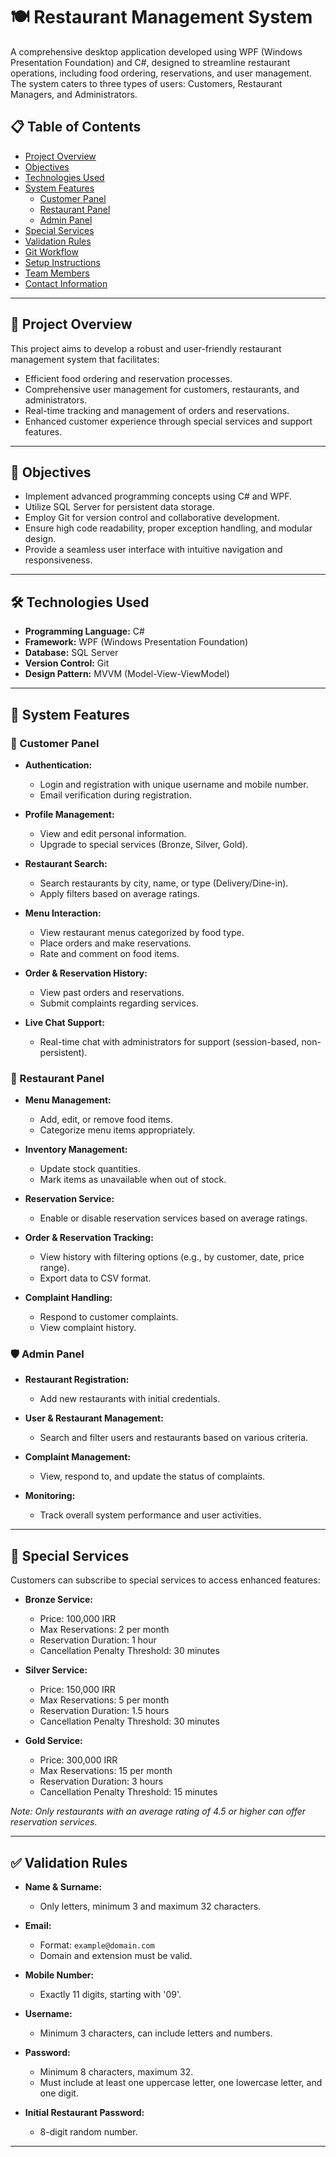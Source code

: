 # 🍽️ Restaurant Management System

A comprehensive desktop application developed using WPF (Windows Presentation Foundation) and C#, designed to streamline restaurant operations, including food ordering, reservations, and user management. The system caters to three types of users: Customers, Restaurant Managers, and Administrators.

## 📋 Table of Contents

- [Project Overview](#project-overview)
- [Objectives](#objectives)
- [Technologies Used](#technologies-used)
- [System Features](#system-features)
  - [Customer Panel](#customer-panel)
  - [Restaurant Panel](#restaurant-panel)
  - [Admin Panel](#admin-panel)
- [Special Services](#special-services)
- [Validation Rules](#validation-rules)
- [Git Workflow](#git-workflow)
- [Setup Instructions](#setup-instructions)
- [Team Members](#team-members)
- [Contact Information](#contact-information)

---

## 📖 Project Overview

This project aims to develop a robust and user-friendly restaurant management system that facilitates:

- Efficient food ordering and reservation processes.
- Comprehensive user management for customers, restaurants, and administrators.
- Real-time tracking and management of orders and reservations.
- Enhanced customer experience through special services and support features.

---

## 🎯 Objectives

- Implement advanced programming concepts using C# and WPF.
- Utilize SQL Server for persistent data storage.
- Employ Git for version control and collaborative development.
- Ensure high code readability, proper exception handling, and modular design.
- Provide a seamless user interface with intuitive navigation and responsiveness.

---

## 🛠️ Technologies Used

- **Programming Language:** C#
- **Framework:** WPF (Windows Presentation Foundation)
- **Database:** SQL Server
- **Version Control:** Git
- **Design Pattern:** MVVM (Model-View-ViewModel)

---

## 🔧 System Features

### 👤 Customer Panel

- **Authentication:**
  - Login and registration with unique username and mobile number.
  - Email verification during registration.

- **Profile Management:**
  - View and edit personal information.
  - Upgrade to special services (Bronze, Silver, Gold).

- **Restaurant Search:**
  - Search restaurants by city, name, or type (Delivery/Dine-in).
  - Apply filters based on average ratings.

- **Menu Interaction:**
  - View restaurant menus categorized by food type.
  - Place orders and make reservations.
  - Rate and comment on food items.

- **Order & Reservation History:**
  - View past orders and reservations.
  - Submit complaints regarding services.

- **Live Chat Support:**
  - Real-time chat with administrators for support (session-based, non-persistent).

### 🏢 Restaurant Panel

- **Menu Management:**
  - Add, edit, or remove food items.
  - Categorize menu items appropriately.

- **Inventory Management:**
  - Update stock quantities.
  - Mark items as unavailable when out of stock.

- **Reservation Service:**
  - Enable or disable reservation services based on average ratings.

- **Order & Reservation Tracking:**
  - View history with filtering options (e.g., by customer, date, price range).
  - Export data to CSV format.

- **Complaint Handling:**
  - Respond to customer complaints.
  - View complaint history.

### 🛡️ Admin Panel

- **Restaurant Registration:**
  - Add new restaurants with initial credentials.

- **User & Restaurant Management:**
  - Search and filter users and restaurants based on various criteria.

- **Complaint Management:**
  - View, respond to, and update the status of complaints.

- **Monitoring:**
  - Track overall system performance and user activities.

---

## 🌟 Special Services

Customers can subscribe to special services to access enhanced features:

- **Bronze Service:**
  - Price: 100,000 IRR
  - Max Reservations: 2 per month
  - Reservation Duration: 1 hour
  - Cancellation Penalty Threshold: 30 minutes

- **Silver Service:**
  - Price: 150,000 IRR
  - Max Reservations: 5 per month
  - Reservation Duration: 1.5 hours
  - Cancellation Penalty Threshold: 30 minutes

- **Gold Service:**
  - Price: 300,000 IRR
  - Max Reservations: 15 per month
  - Reservation Duration: 3 hours
  - Cancellation Penalty Threshold: 15 minutes

*Note: Only restaurants with an average rating of 4.5 or higher can offer reservation services.*

---

## ✅ Validation Rules

- **Name & Surname:**
  - Only letters, minimum 3 and maximum 32 characters.

- **Email:**
  - Format: `example@domain.com`
  - Domain and extension must be valid.

- **Mobile Number:**
  - Exactly 11 digits, starting with '09'.

- **Username:**
  - Minimum 3 characters, can include letters and numbers.

- **Password:**
  - Minimum 8 characters, maximum 32.
  - Must include at least one uppercase letter, one lowercase letter, and one digit.

- **Initial Restaurant Password:**
  - 8-digit random number.

---

